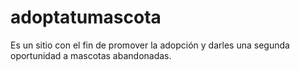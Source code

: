 # adoptatumascota
Es un sitio con el fin de promover la adopción y darles una segunda oportunidad a mascotas abandonadas.
